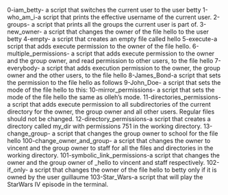 0-iam_betty- a script that switches the current user to the user betty
1-who_am_i-a script that prints the effective username of the current user.
2-groups- a script that prints all the groups the current user is part of.
3-new_owner- a script that changes the owner of the file hello to the user betty
4-empty- a script that creates an empty file called hello
5-execute-a script that adds execute permission to the owner of the file hello.
6-multiple_permissions-  a script that adds execute permission to the owner and the group owner, and read permission to other users, to the file hello
7-everybody- a script that adds execution permission to the owner, the group owner and the other users, to the file hello
8-James_Bond-a script that sets the permission to the file hello as follows
9-John_Doe-  a script that sets the mode of the file hello to this:
10-mirror_permissions- a script that sets the mode of the file hello the same as olleh’s mode.
11-directories_permissions- a script that adds execute permission to all subdirectories of the current directory for the owner, the group owner and all other users. Regular files should not be changed.
12-directory_permissions-a script that creates a directory called my_dir with permissions 751 in the working directory.
13-change_group- a script that changes the group owner to school for the file hello
100-change_owner_and_group- a script that changes the owner to vincent and the group owner to staff for all the files and directories in the working directory.
101-symbolic_link_permissions-a script that changes the owner and the group owner of _hello to vincent and staff respectively.
102-if_only- a script that changes the owner of the file hello to betty only if it is owned by the user guillaume
103-Star_Wars-a script that will play the StarWars IV episode in the terminal.
